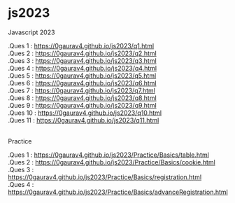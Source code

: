 # js2023
 Javascript 2023

.Ques 1   : https://0gaurav4.github.io/js2023/q1.html   <br>
.Ques 2   : https://0gaurav4.github.io/js2023/q2.html   <br>
.Ques 3   : https://0gaurav4.github.io/js2023/q3.html   <br>
.Ques 4   : https://0gaurav4.github.io/js2023/q4.html   <br>
.Ques 5   : https://0gaurav4.github.io/js2023/q5.html   <br>
.Ques 6   : https://0gaurav4.github.io/js2023/q6.html   <br>
.Ques 7   : https://0gaurav4.github.io/js2023/q7.html   <br>
.Ques 8   : https://0gaurav4.github.io/js2023/q8.html   <br>
.Ques 9   : https://0gaurav4.github.io/js2023/q9.html   <br>
.Ques 10   : https://0gaurav4.github.io/js2023/q10.html <br>
.Ques 11   : https://0gaurav4.github.io/js2023/q11.html <br>
<br>

Practice 

.Ques 1   : https://0gaurav4.github.io/js2023/Practice/Basics/table.html                   <br>
.Ques 2   : https://0gaurav4.github.io/js2023/Practice/Basics/cookie.html                  <br>
.Ques 3   : https://0gaurav4.github.io/js2023/Practice/Basics/registration.html            <br>
.Ques 4   : https://0gaurav4.github.io/js2023/Practice/Basics/advanceRegistration.html     <br>

